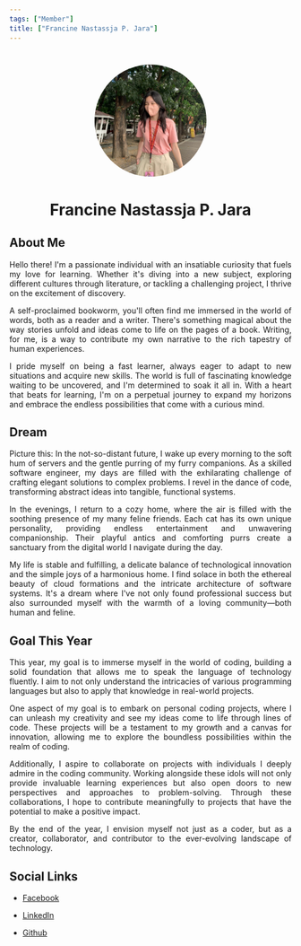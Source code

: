 ```yaml
---
tags: ["Member"]
title: ["Francine Nastassja P. Jara"]
---
```


<TagLinks/>

<div align="center">
  <img src="../../images/francine.jpg" width="200" height="200" style="border-radius: 50%; margin-top: 25px;" />
</div>

<div align="center">
  <h1>Francine Nastassja P. Jara</h1>
</div>

<div style="text-align: justify;">
  <h2>About Me</h2>
  <p>Hello there! I'm a passionate individual with an insatiable curiosity that fuels my love for learning. Whether it's diving into a new subject, exploring different cultures through literature, or tackling a challenging project, I thrive on the excitement of discovery.

A self-proclaimed bookworm, you'll often find me immersed in the world of words, both as a reader and a writer. There's something magical about the way stories unfold and ideas come to life on the pages of a book. Writing, for me, is a way to contribute my own narrative to the rich tapestry of human experiences.

I pride myself on being a fast learner, always eager to adapt to new situations and acquire new skills. The world is full of fascinating knowledge waiting to be uncovered, and I'm determined to soak it all in. With a heart that beats for learning, I'm on a perpetual journey to expand my horizons and embrace the endless possibilities that come with a curious mind.</p>

  <h2>Dream</h2>
  <p>Picture this: In the not-so-distant future, I wake up every morning to the soft hum of servers and the gentle purring of my furry companions. As a skilled software engineer, my days are filled with the exhilarating challenge of crafting elegant solutions to complex problems. I revel in the dance of code, transforming abstract ideas into tangible, functional systems.

In the evenings, I return to a cozy home, where the air is filled with the soothing presence of my many feline friends. Each cat has its own unique personality, providing endless entertainment and unwavering companionship. Their playful antics and comforting purrs create a sanctuary from the digital world I navigate during the day.

My life is stable and fulfilling, a delicate balance of technological innovation and the simple joys of a harmonious home. I find solace in both the ethereal beauty of cloud formations and the intricate architecture of software systems. It's a dream where I've not only found professional success but also surrounded myself with the warmth of a loving community—both human and feline.</p>
  
  <h2>Goal This Year</h2>
  <p>This year, my goal is to immerse myself in the world of coding, building a solid foundation that allows me to speak the language of technology fluently. I aim to not only understand the intricacies of various programming languages but also to apply that knowledge in real-world projects.

One aspect of my goal is to embark on personal coding projects, where I can unleash my creativity and see my ideas come to life through lines of code. These projects will be a testament to my growth and a canvas for innovation, allowing me to explore the boundless possibilities within the realm of coding.

Additionally, I aspire to collaborate on projects with individuals I deeply admire in the coding community. Working alongside these idols will not only provide invaluable learning experiences but also open doors to new perspectives and approaches to problem-solving. Through these collaborations, I hope to contribute meaningfully to projects that have the potential to make a positive impact.

By the end of the year, I envision myself not just as a coder, but as a creator, collaborator, and contributor to the ever-evolving landscape of technology.</p>

  <h2>Social Links</h2>
  <ul>
    <li>
      <p>
        <a href="https://www.facebook.com/paris.jaraaa">Facebook</a>
      </p>
    </li>
    <li>
      <p>
        <a href="https://www.linkedin.com/in/francine-nastassja-jara-99a454246/">LinkedIn</a>
      </p>
    </li>
    <li>
      <p>
        <a href="https://github.com/SSJIORI">Github</a>
      </p>
    </li>
  </ul>
</div>
